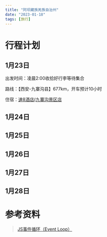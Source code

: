 ```yaml
---
title: "阿坝藏族羌族自治州"
date: "2023-01-18"
tags: [旅行]
---
```


# 行程计划

## 1月23日

出发时间：凌晨2:00收拾好行李等待集合

路线：【西安-九寨沟县】677km，开车预计10小时

住宿：[速8酒店(九寨沟景区店](https://hotel.meituan.com/1666288795/?ci=1674026364155&co=1674112764155)

## 1月24日

## 1月25日

## 1月26日

## 1月27日

## 1月28日

# 参考资料

> [JS事件循环（Event Loop）](https://www.cnblogs.com/formercoding/p/12906640.html)

